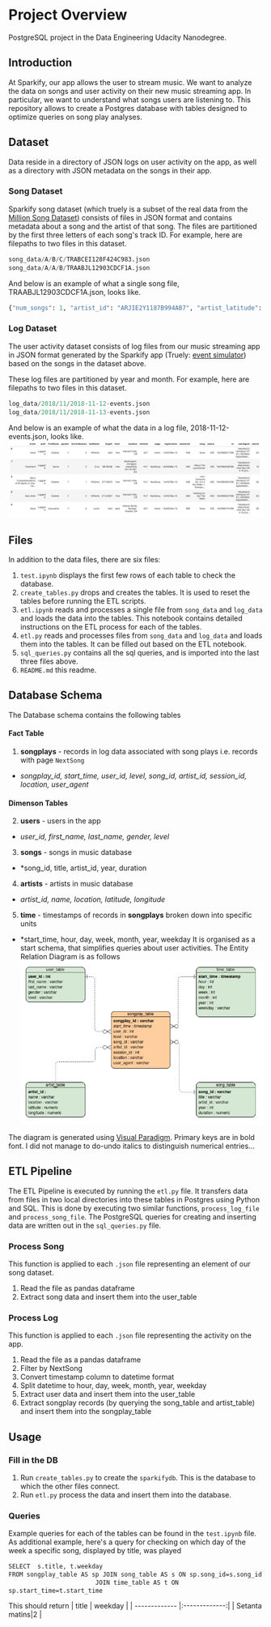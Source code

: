 # Project Overview

PostgreSQL project in the Data Engineering Udacity Nanodegree.  

## Introduction

At Sparkify, our app allows the user to stream music. We want to analyze the data on songs and user activity on their new music streaming app. In particular, we want to understand what songs users are listening to. This repository allows to create a Postgres database with tables designed to optimize queries on song play analyses.

## Dataset
Data reside in a directory of JSON logs on user activity on the app, as well as a directory with JSON metadata on the songs in their app. 

### Song Dataset
Sparkify song dataset (which truely is a subset of the real data from the [Million Song Dataset](http://millionsongdataset.com/)) consists of files in JSON format and contains metadata about a song and the artist of that song. The files are partitioned by the first three letters of each song's track ID. For example, here are filepaths to two files in this dataset.
```python
song_data/A/B/C/TRABCEI128F424C983.json
song_data/A/A/B/TRAABJL12903CDCF1A.json
```
And below is an example of what a single song file, TRAABJL12903CDCF1A.json, looks like.
```python
{"num_songs": 1, "artist_id": "ARJIE2Y1187B994AB7", "artist_latitude": null, "artist_longitude": null, "artist_location": "", "artist_name": "Line Renaud", "song_id": "SOUPIRU12A6D4FA1E1", "title": "Der Kleine Dompfaff", "duration": 152.92036, "year": 0}
```
### Log Dataset
The user activity dataset consists of log files from our music streaming app in JSON format generated by the Sparkify app (Truely: [event simulator](https://github.com/Interana/eventsim)) based on the songs in the dataset above. 

These log files are partitioned by year and month. For example, here are filepaths to two files in this dataset.
```python
log_data/2018/11/2018-11-12-events.json
log_data/2018/11/2018-11-13-events.json
```
And below is an example of what the data in a log file, 2018-11-12-events.json, looks like.
![alt text](./log-data.png)

## Files 
In addition to the data files, there are six files:
1. ```test.ipynb``` displays the first few rows of each table to check the database.
2. ```create_tables.py``` drops and creates the tables. It is used to reset the tables before running the ETL scripts.
3. ```etl.ipynb``` reads and processes a single file from ```song_data``` and ```log_data``` and loads the data into the tables. This notebook contains detailed instructions on the ETL process for each of the tables.
4. ```etl.py``` reads and processes files from ```song_data``` and ```log_data``` and loads them into the tables. It can be filled out based on the ETL notebook.
5. ```sql_queries.py``` contains all the sql queries, and is imported into the last three files above.
6. ```README.md``` this readme.


## Database Schema
The Database schema contains the following tables
#### Fact Table 
1. **songplays** - records in log data associated with song plays i.e. records with page ```NextSong```
* *songplay_id, start_time, user_id, level, song_id, artist_id, session_id, location, user_agent*
#### Dimenson Tables
2. **users** - users in the app 
* *user_id, first_name, last_name, gender, level*
3. **songs** - songs in music database
* *song_id, title, artist_id, year, duration
4. **artists** - artists in music database
* *artist_id, name, location, latitude, longitude*
5. **time** - timestamps of records in **songplays** broken down into specific units
* *start_time, hour, day, week, month, year, weekday
It is organised as a start schema, that simplifies queries about user activities. The Entity Relation Diagram is as follows
![alt text](./sparkify_schema.png)

The diagram is generated using [Visual Paradigm](https://online.visual-paradigm.com/diagrams/features/erd-tool/). Primary keys are in bold font. I did not manage to do-undo italics to distinguish numerical entries...


## ETL Pipeline
The ETL Pipeline is executed by running the ```etl.py``` file. It transfers data from files in two local directories into these tables in Postgres using Python and SQL. This is done by executing two similar functions, ```process_log_file``` and ```process_song_file```. The PostgreSQL queries for creating and inserting data are written out in the ```sql_queries.py``` file.

### Process Song
This function is applied to each ```.json``` file representing an element of our song dataset.
1. Read the file as pandas dataframe
2. Extract song data and insert them into the user_table

### Process Log
This function is applied to each ```.json``` file representing the activity on the app.
1. Read the file as a pandas dataframe
2. Filter by NextSong
3. Convert timestamp column to datetime format 
4. Split datetime to hour, day, week, month, year, weekday
5. Extract user data and insert them into the user_table
6. Extract songplay records (by querying the song_table and artist_table) and insert them into the songplay_table


## Usage
### Fill in the DB
1. Run ```create_tables.py``` to create the ```sparkifydb```. This is the database to which the other files connect.
2. Run ```etl.py``` process the data and insert them into the database.
### Queries
Example queries for each of the tables can be found in the ```test.ipynb``` file. As additional example, here's a query for checking on which day of the week a specific song, displayed by title, was played
```
SELECT  s.title, t.weekday 
FROM songplay_table AS sp JOIN song_table AS s ON sp.song_id=s.song_id
                        JOIN time_table AS t ON sp.start_time=t.start_time
```
This should return 
| title         | weekday       |
| ------------- |:-------------:| 
| Setanta matins|2              |
